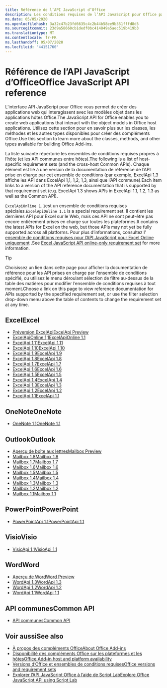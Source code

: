 ```yaml
---
title: Référence de l’API JavaScript d’Office
description: Les conditions requises de l’API JavaScript pour Office par hôte.
ms.date: 05/05/2020
ms.openlocfilehash: 3a32c47b23fd6635c4c2b44b58ee9b351fffd8d5
ms.sourcegitcommit: 23d9a58660cb1dedf0bc414849a5aec519b419b3
ms.translationtype: MT
ms.contentlocale: fr-FR
ms.lasthandoff: 05/07/2020
ms.locfileid: "44151760"
---
```

# <a name="office-javascript-api-reference"></a><span data-ttu-id="5bc25-103">Référence de l’API JavaScript d’Office</span><span class="sxs-lookup"><span data-stu-id="5bc25-103">Office JavaScript API reference</span></span>

<span data-ttu-id="5bc25-104">L’interface API JavaScript pour Office vous permet de créer des applications web qui interagissent avec les modèles objet dans les applications hôtes Office.</span><span class="sxs-lookup"><span data-stu-id="5bc25-104">The JavaScript API for Office enables you to create web applications that interact with the object models in Office host applications.</span></span> <span data-ttu-id="5bc25-105">Utilisez cette section pour en savoir plus sur les classes, les méthodes et les autres types disponibles pour créer des compléments Office.</span><span class="sxs-lookup"><span data-stu-id="5bc25-105">Use this section to learn more about the classes, methods, and other types available for building Office Add-ins.</span></span>

<span data-ttu-id="5bc25-106">La liste suivante répertorie les ensembles de conditions requises propres à l’hôte (et les API communes entre hôtes).</span><span class="sxs-lookup"><span data-stu-id="5bc25-106">The following is a list of host-specific requirement sets (and the cross-host Common APIs).</span></span> <span data-ttu-id="5bc25-107">Chaque élément est lié à une version de la documentation de référence de l’API prise en charge par cet ensemble de conditions (par exemple, ExcelApi 1,3 affiche les API dans ExcelApi 1,1, 1,2, 1,3, ainsi que l’API commune).</span><span class="sxs-lookup"><span data-stu-id="5bc25-107">Each item links to a version of the API reference documentation that is supported by that requirement set (e.g. ExcelApi 1.3 shows APIs in ExcelApi 1.1, 1.2, 1.3 as well as the Common API).</span></span>

<span data-ttu-id="5bc25-108">`ExcelApiOnline 1.1`est un ensemble de conditions requises spéciales.</span><span class="sxs-lookup"><span data-stu-id="5bc25-108">`ExcelApiOnline 1.1` is a special requirement set.</span></span> <span data-ttu-id="5bc25-109">Il contient les dernières API pour Excel sur le Web, mais ces API ne sont peut-être pas encore entièrement prises en charge sur toutes les plateformes.</span><span class="sxs-lookup"><span data-stu-id="5bc25-109">It contains the latest APIs for Excel on the web, but those APIs may not yet be fully supported across all platforms.</span></span> <span data-ttu-id="5bc25-110">Pour plus d’informations, consultez l' [ensemble de conditions requises pour l’API JavaScript pour Excel Online uniquement](/office/dev/add-ins/reference/requirement-sets/excel-api-online-requirement-set) .</span><span class="sxs-lookup"><span data-stu-id="5bc25-110">See [Excel JavaScript API online-only requirement set](/office/dev/add-ins/reference/requirement-sets/excel-api-online-requirement-set) for more information.</span></span>

> [!TIP]
> <span data-ttu-id="5bc25-111">Choisissez un lien dans cette page pour afficher la documentation de référence pour les API prises en charge par l’ensemble de conditions spécifié, ou utilisez le menu déroulant sélection de filtre au-dessus de la table des matières pour modifier l’ensemble de conditions requises à tout moment.</span><span class="sxs-lookup"><span data-stu-id="5bc25-111">Choose a link on this page to view reference documentation for APIs supported by the specified requirement set, or use the filter selection drop-down menu above the table of contents to change the requirement set at any time.</span></span>

## <a name="excel"></a><span data-ttu-id="5bc25-112">Excel</span><span class="sxs-lookup"><span data-stu-id="5bc25-112">Excel</span></span>

- [<span data-ttu-id="5bc25-113">Préversion ExcelApi</span><span class="sxs-lookup"><span data-stu-id="5bc25-113">ExcelApi Preview</span></span>](/javascript/api/excel?view=excel-js-preview)
- [<span data-ttu-id="5bc25-114">ExcelApiOnline 1,1</span><span class="sxs-lookup"><span data-stu-id="5bc25-114">ExcelApiOnline 1.1</span></span>](/javascript/api/excel?view=excel-js-online)
- [<span data-ttu-id="5bc25-115">ExcelApi 1,11</span><span class="sxs-lookup"><span data-stu-id="5bc25-115">ExcelApi 1.11</span></span>](/javascript/api/excel?view=excel-js-1.11)
- [<span data-ttu-id="5bc25-116">ExcelApi 1.10</span><span class="sxs-lookup"><span data-stu-id="5bc25-116">ExcelApi 1.10</span></span>](/javascript/api/excel?view=excel-js-1.10)
- [<span data-ttu-id="5bc25-117">ExcelApi 1.9</span><span class="sxs-lookup"><span data-stu-id="5bc25-117">ExcelApi 1.9</span></span>](/javascript/api/excel?view=excel-js-1.9)
- [<span data-ttu-id="5bc25-118">ExcelApi 1.8</span><span class="sxs-lookup"><span data-stu-id="5bc25-118">ExcelApi 1.8</span></span>](/javascript/api/excel?view=excel-js-1.8)
- [<span data-ttu-id="5bc25-119">ExcelApi 1.7</span><span class="sxs-lookup"><span data-stu-id="5bc25-119">ExcelApi 1.7</span></span>](/javascript/api/excel?view=excel-js-1.7)
- [<span data-ttu-id="5bc25-120">ExcelApi 1.6</span><span class="sxs-lookup"><span data-stu-id="5bc25-120">ExcelApi 1.6</span></span>](/javascript/api/excel?view=excel-js-1.6)
- [<span data-ttu-id="5bc25-121">ExcelApi 1.5</span><span class="sxs-lookup"><span data-stu-id="5bc25-121">ExcelApi 1.5</span></span>](/javascript/api/excel?view=excel-js-1.5)
- [<span data-ttu-id="5bc25-122">ExcelApi 1.4</span><span class="sxs-lookup"><span data-stu-id="5bc25-122">ExcelApi 1.4</span></span>](/javascript/api/excel?view=excel-js-1.4)
- [<span data-ttu-id="5bc25-123">ExcelApi 1.3</span><span class="sxs-lookup"><span data-stu-id="5bc25-123">ExcelApi 1.3</span></span>](/javascript/api/excel?view=excel-js-1.3)
- [<span data-ttu-id="5bc25-124">ExcelApi 1.2</span><span class="sxs-lookup"><span data-stu-id="5bc25-124">ExcelApi 1.2</span></span>](/javascript/api/excel?view=excel-js-1.2)
- [<span data-ttu-id="5bc25-125">ExcelApi 1.1</span><span class="sxs-lookup"><span data-stu-id="5bc25-125">ExcelApi 1.1</span></span>](/javascript/api/excel?view=excel-js-1.1)

## <a name="onenote"></a><span data-ttu-id="5bc25-126">OneNote</span><span class="sxs-lookup"><span data-stu-id="5bc25-126">OneNote</span></span>

- [<span data-ttu-id="5bc25-127">OneNote 1,1</span><span class="sxs-lookup"><span data-stu-id="5bc25-127">OneNote 1.1</span></span>](/javascript/api/onenote?view=onenote-js-1.1)

## <a name="outlook"></a><span data-ttu-id="5bc25-128">Outlook</span><span class="sxs-lookup"><span data-stu-id="5bc25-128">Outlook</span></span>

- [<span data-ttu-id="5bc25-129">Aperçu de boîte aux lettres</span><span class="sxs-lookup"><span data-stu-id="5bc25-129">Mailbox Preview</span></span>](/javascript/api/outlook?view=outlook-js-preview)
- [<span data-ttu-id="5bc25-130">Mailbox 1.8</span><span class="sxs-lookup"><span data-stu-id="5bc25-130">Mailbox 1.8</span></span>](/javascript/api/outlook?view=outlook-js-1.8)
- [<span data-ttu-id="5bc25-131">Mailbox 1.7</span><span class="sxs-lookup"><span data-stu-id="5bc25-131">Mailbox 1.7</span></span>](/javascript/api/outlook?view=outlook-js-1.7)
- [<span data-ttu-id="5bc25-132">Mailbox 1.6</span><span class="sxs-lookup"><span data-stu-id="5bc25-132">Mailbox 1.6</span></span>](/javascript/api/outlook?view=outlook-js-1.6)
- [<span data-ttu-id="5bc25-133">Mailbox 1.5</span><span class="sxs-lookup"><span data-stu-id="5bc25-133">Mailbox 1.5</span></span>](/javascript/api/outlook?view=outlook-js-1.5)
- [<span data-ttu-id="5bc25-134">Mailbox 1.4</span><span class="sxs-lookup"><span data-stu-id="5bc25-134">Mailbox 1.4</span></span>](/javascript/api/outlook?view=outlook-js-1.4)
- [<span data-ttu-id="5bc25-135">Mailbox 1.3</span><span class="sxs-lookup"><span data-stu-id="5bc25-135">Mailbox 1.3</span></span>](/javascript/api/outlook?view=outlook-js-1.3)
- [<span data-ttu-id="5bc25-136">Mailbox 1.2</span><span class="sxs-lookup"><span data-stu-id="5bc25-136">Mailbox 1.2</span></span>](/javascript/api/outlook?view=outlook-js-1.2)
- [<span data-ttu-id="5bc25-137">Mailbox 1.1</span><span class="sxs-lookup"><span data-stu-id="5bc25-137">Mailbox 1.1</span></span>](/javascript/api/outlook?view=outlook-js-1.1)

## <a name="powerpoint"></a><span data-ttu-id="5bc25-138">PowerPoint</span><span class="sxs-lookup"><span data-stu-id="5bc25-138">PowerPoint</span></span>

- [<span data-ttu-id="5bc25-139">PowerPointApi 1.1</span><span class="sxs-lookup"><span data-stu-id="5bc25-139">PowerPointApi 1.1</span></span>](/javascript/api/powerpoint?view=powerpoint-js-1.1)

## <a name="visio"></a><span data-ttu-id="5bc25-140">Visio</span><span class="sxs-lookup"><span data-stu-id="5bc25-140">Visio</span></span>

- [<span data-ttu-id="5bc25-141">VisioApi 1,1</span><span class="sxs-lookup"><span data-stu-id="5bc25-141">VisioApi 1.1</span></span>](/javascript/api/visio?view=visio-js-1.1)

## <a name="word"></a><span data-ttu-id="5bc25-142">Word</span><span class="sxs-lookup"><span data-stu-id="5bc25-142">Word</span></span>

- [<span data-ttu-id="5bc25-143">Aperçu de Word</span><span class="sxs-lookup"><span data-stu-id="5bc25-143">Word Preview</span></span>](/javascript/api/word?view=word-js-preview)
- [<span data-ttu-id="5bc25-144">WordApi 1.3</span><span class="sxs-lookup"><span data-stu-id="5bc25-144">WordApi 1.3</span></span>](/javascript/api/word?view=word-js-1.3)
- [<span data-ttu-id="5bc25-145">WordApi 1.2</span><span class="sxs-lookup"><span data-stu-id="5bc25-145">WordApi 1.2</span></span>](/javascript/api/word?view=word-js-1.2)
- [<span data-ttu-id="5bc25-146">WordApi 1.1</span><span class="sxs-lookup"><span data-stu-id="5bc25-146">WordApi 1.1</span></span>](/javascript/api/word?view=word-js-1.1)

## <a name="common-api"></a><span data-ttu-id="5bc25-147">API communes</span><span class="sxs-lookup"><span data-stu-id="5bc25-147">Common API</span></span>

- [<span data-ttu-id="5bc25-148">API communes</span><span class="sxs-lookup"><span data-stu-id="5bc25-148">Common API</span></span>](/javascript/api/office?view=common-js)

## <a name="see-also"></a><span data-ttu-id="5bc25-149">Voir aussi</span><span class="sxs-lookup"><span data-stu-id="5bc25-149">See also</span></span>

- [<span data-ttu-id="5bc25-150">À propos des compléments Office</span><span class="sxs-lookup"><span data-stu-id="5bc25-150">About Office Add-ins</span></span>](/office/dev/add-ins/overview)
- [<span data-ttu-id="5bc25-151">Disponibilité des compléments Office sur les plateformes et les hôtes</span><span class="sxs-lookup"><span data-stu-id="5bc25-151">Office Add-in host and platform availability</span></span>](/office/dev/add-ins/overview/office-add-in-availability)
- [<span data-ttu-id="5bc25-152">Versions d’Office et ensembles de conditions requises</span><span class="sxs-lookup"><span data-stu-id="5bc25-152">Office versions and requirement sets</span></span>](/office/dev/add-ins/develop/office-versions-and-requirement-sets)
- [<span data-ttu-id="5bc25-153">Explorer l’API JavaScript Office à l’aide de Script Lab</span><span class="sxs-lookup"><span data-stu-id="5bc25-153">Explore Office JavaScript API using Script Lab</span></span>](/office/dev/add-ins/overview/explore-with-script-lab)
